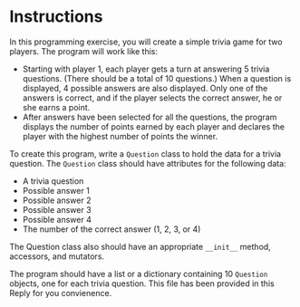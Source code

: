 # Instructions  

In this programming exercise, you will create a simple trivia game for two players. The program will work like this:
- Starting with player 1, each player gets a turn at answering 5 trivia questions. (There should be a total of 10 questions.) When a question is displayed, 4 possible answers are also displayed. Only one of the answers is correct, and if the player selects the correct answer, he or she earns a point.
- After answers have been selected for all the questions, the program displays the number of points earned by each player and declares the player with the highest number of points the winner.

To create this program, write a `Question` class to hold the data for a trivia question. The `Question` class should have attributes for the following data:
- A trivia question
- Possible answer 1
- Possible answer 2
- Possible answer 3
- Possible answer 4
- The number of the correct answer (1, 2, 3, or 4)

The Question class also should have an appropriate `__init__` method, accessors, and mutators.

The program should have a list or a dictionary containing 10 `Question` objects, one for each trivia question. This file has been provided in this Reply for you convienence. 